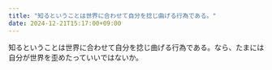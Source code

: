 ```yaml
---
title: "知るということは世界に合わせて自分を捻じ曲げる行為である。"
date: 2024-12-21T15:17:00+09:00
---
```

知るということは世界に合わせて自分を捻じ曲げる行為である。なら、たまには自分が世界を歪めたっていいではないか。
